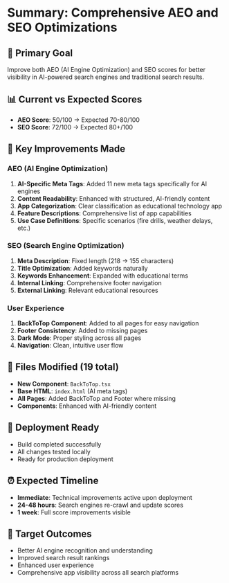 # Summary: Comprehensive AEO and SEO Optimizations

## 🎯 **Primary Goal**
Improve both AEO (AI Engine Optimization) and SEO scores for better visibility in AI-powered search engines and traditional search results.

## 📊 **Current vs Expected Scores**
- **AEO Score**: 50/100 → Expected 70-80/100
- **SEO Score**: 72/100 → Expected 80+/100

## 🔧 **Key Improvements Made**

### **AEO (AI Engine Optimization)**
1. **AI-Specific Meta Tags**: Added 11 new meta tags specifically for AI engines
2. **Content Readability**: Enhanced with structured, AI-friendly content
3. **App Categorization**: Clear classification as educational technology app
4. **Feature Descriptions**: Comprehensive list of app capabilities
5. **Use Case Definitions**: Specific scenarios (fire drills, weather delays, etc.)

### **SEO (Search Engine Optimization)**
1. **Meta Description**: Fixed length (218 → 155 characters)
2. **Title Optimization**: Added keywords naturally
3. **Keywords Enhancement**: Expanded with educational terms
4. **Internal Linking**: Comprehensive footer navigation
5. **External Linking**: Relevant educational resources

### **User Experience**
1. **BackToTop Component**: Added to all pages for easy navigation
2. **Footer Consistency**: Added to missing pages
3. **Dark Mode**: Proper styling across all pages
4. **Navigation**: Clean, intuitive user flow

## 📁 **Files Modified (19 total)**
- **New Component**: `BackToTop.tsx`
- **Base HTML**: `index.html` (AI meta tags)
- **All Pages**: Added BackToTop and Footer where missing
- **Components**: Enhanced with AI-friendly content

## 🚀 **Deployment Ready**
- Build completed successfully
- All changes tested locally
- Ready for production deployment

## ⏰ **Expected Timeline**
- **Immediate**: Technical improvements active upon deployment
- **24-48 hours**: Search engines re-crawl and update scores
- **1 week**: Full score improvements visible

## 🎯 **Target Outcomes**
- Better AI engine recognition and understanding
- Improved search result rankings
- Enhanced user experience
- Comprehensive app visibility across all search platforms 